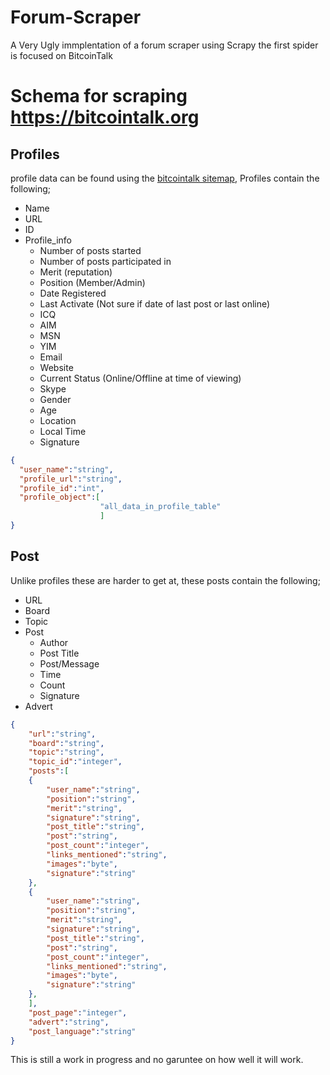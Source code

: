 # Forum-Scraper
A Very Ugly immplentation of a forum scraper using Scrapy the first spider is focused on BitcoinTalk
# Schema for scraping https://bitcointalk.org

## Profiles
profile data can be found using the [bitcointalk sitemap](https://bitcointalk.org/sitemap.php), Profiles contain the following;

- Name
- URL
- ID
- Profile_info
  - Number of posts started
  - Number of posts participated in 
  - Merit (reputation)
  - Position (Member/Admin)
  - Date Registered
  - Last Activate (Not sure if date of last post or last online) 
  - ICQ
  - AIM
  - MSN
  - YIM
  - Email
  - Website
  - Current Status (Online/Offline at time of viewing)
  - Skype
  - Gender
  - Age
  - Location
  - Local Time
  - Signature

```json
{
  "user_name":"string",
  "profile_url":"string",
  "profile_id":"int",
  "profile_object":[
                    "all_data_in_profile_table"
                    ]
}
```

## Post

Unlike profiles these are harder to get at, these posts contain the following;

- URL
- Board
- Topic
- Post
    - Author
    - Post Title
    - Post/Message
    - Time
    - Count 
    - Signature
- Advert
    
```json
{
	"url":"string",
	"board":"string",
	"topic":"string",
	"topic_id":"integer",
	"posts":[
	{
		"user_name":"string",
		"position":"string",
		"merit":"string",
		"signature":"string",
		"post_title":"string",
		"post":"string",
		"post_count":"integer",
		"links_mentioned":"string",
		"images":"byte",
		"signature":"string"
	},
	{
		"user_name":"string",
		"position":"string",
		"merit":"string",
		"signature":"string",
		"post_title":"string",
		"post":"string",
		"post_count":"integer",
		"links_mentioned":"string",
		"images":"byte",
		"signature":"string"
	},
	],
	"post_page":"integer",
	"advert":"string",
	"post_language":"string"
}
```
 
This is still a work in progress and no garuntee on how well it will work.
